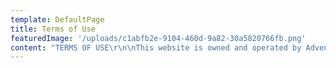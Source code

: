 ```yaml
---
template: DefaultPage
title: Terms of Use
featuredImage: '/uploads/c1abfb2e-9104-460d-9a82-30a5820766fb.png'
content: "TERMS OF USE\r\n\nThis website is owned and operated by Adventures in Paradise Pty Ltd (ACN 166 501 622), successors and assignees, (we or us).\r\n\nThese Terms of Use (Terms) govern your use of our Site and form a contract between you and us if you use the Site.  Please read these Terms carefully. Please contact us if you have any questions, at admin+terms@sailinginparadise.com.au. Your use of the Site indicates that you have had sufficient opportunity to access the Terms and that you have read and accept the Terms.\r\n\nINFORMATION\r\n\nThe information, including statements, opinions and documents contained in this Site (Information) is for general information purposes only. It does not take into account your specific needs, objectives or circumstances, and is not advice. Any reliance you place on the Information is at your own risk. Before acting on any Information, we recommend that you consider whether it is appropriate for your circumstances, carry out your own research and seek professional advice, where necessary.\r\n\nAMENDMENT\r\n\nThe Information and Terms may be amended without notice from time to time in our sole discretion. Your use of our Site following any amendments indicates that you accept the amendments. You should check the Terms regularly to ensure you are aware of any changes, and only proceed to use the Site if you accept and will comply with the new Terms.\r\n\nYOUR WARRANTIES\r\n\nYou warrant to us that you have the legal capacity to enter these Terms and form a contract, and that you have read and understood the Terms, before using the Site.\r\n\nLICENSE TO USE THE SITE\r\n\nWe grant you a non-exclusive, royalty-free, revocable, worldwide, non-transferable right and licence to use the Site for your personal, non-commercial use, in accordance with the Terms. All other uses are prohibited without our prior written consent.\r\n\nPROHIBITED CONDUCT\r\n\nYou must not:\r\n\n(a) Use the Site for any activities, or to post or transmit any material from the Site:\r\n\n•\tunless you hold all necessary rights, licences and consents to do so;\r\n\n•\tthat infringes the intellectual property or other rights of any person;\r\n\n•\tthat would cause you or us to breach any law, regulation, rule, code or other legal obligation;\r\n\n•\tthat defames, harasses, threatens, menaces, offends or restricts any person;\r\n\n•\tthat is or could reasonably be considered to be obscene, inappropriate, defamatory, disparaging, indecent, seditious, offensive, pornographic, threatening, abusive, liable to incite racial hatred, discriminatory, blasphemous, in breach of confidence or in breach of privacy; or\r\n\n•\tthat would bring us, or the Site, into disrepute.\r\n\n(b) Interfere with or inhibit any user from using the Site;\r\n\n(c) Use the Site to send unsolicited email messages;\r\n\n(d) Attempt to or tamper with, hinder or modify the Site, knowingly transmit viruses or other disabling features, or damage or interfere with the Site, including but not limited to the use of trojan horses, viruses, or piracy or programming routines that may damage or interfere with the Site; or\r\n\n(e) Facilitate or assist another person to do any of the above acts.\r\n\nCOPYRIGHT AND INTELLECTUAL PROPERTY RIGHTS\r\n\nOur Site contains material which is owned by or licensed to us and is protected by Australian and international laws, including but not limited to the trademarks, trade names, software, content, design, images, graphics, layout, appearance, layout and look of our Site. We own the copyright which subsists in all creative and literary works displayed on the Site.\r\n\nYou agree that, as between you and us, we own all intellectual property rights in the Site, and that nothing in these Terms constitutes a transfer of any intellectual property ownership rights. Your use of the Site does not grant you a licence, or act as a right of use, any of the intellectual property, whether registered or unregistered, displayed on the Site without the express written permission of the owner.\r\n\nYou must not breach copyright or intellectual property rights, including but not limited to, that you must not:\r\n\n(a) alter or modify any of the code or the material on the Site;\r\n\n(b) cause any of the material on the Site to be framed or embedded in another website;\r\n\n(c) create derivative works from the content of the Site; or\r\n\n(d) use our Site for commercial purposes.\r\n\nREPUBLISHING\r\n\nYou may republish, copy, distribute, transmit, or publicly display (in hard copy, soft copy or online) material on the Site on the following grounds:\r\n\n(a) you must make no alterations to the material;\r\n\n(b) you must attribute the material to our Site, including linking back to our Site where possible; and\r\n\n(c) you must not do so in way that could reasonably be considered to be obscene, inappropriate, defamatory, disparaging, indecent, seditious, offensive, pornographic, threatening, abusive, liable to incite racial hatred, discriminatory, blasphemous, in breach of confidence or in breach of privacy, or that would bring us, or the Site, into disrepute.\r\n\nPRIVACY\r\n\nWe are committed to protecting your privacy.  Please read our Privacy Policy, available on our Site. Before agreeing to these Terms or making any purchases from our Site, please make sure you have read, understood and consented to our Privacy Policy at https://sailinginparadise.com.au/privacy-policy/\r\n\nTHIRD PARTY WEBSITES\r\n\nThis website may provide links out to websites or other online resources under the control of third parties.  Any such links are provided solely for your convenience.  We have no control over the contents of these third-party resources. We are not responsible for the contents of any linked websites and do not endorse them in any way.\r\n\nLinks from third party websites – you can only link to our website with prior written permission from us. We reserve the right to withdraw any such permission at any time.\r\n\nREGISTERING YOUR DETAILS\r\n\nBefore you purchase our products and/or services, you must register an account with us.\r\n\nYou must provide accurate, complete and up-to-date registration information, as requested, and it is your responsibility to inform us of any changes to your registration information.\r\n\nWe may at any time request a form of identification to verify your identity.\r\n\nIf you are a registered user or member to this Site, you acknowledge and agree that:\r\n\nYou are solely responsible for protection and confidentiality of any password or member identification that may be issued to or subscribed for by you from time to time (Password);\r\n\nYou will not reveal (or cause to be revealed through any act or omission) your Password to any other person;\r\n\nYou will immediately notify us if your Password is lost or becomes known to any other person;\r\n\nYou are solely responsible for all access to and use of this site via your Password, whether such access or use is by you or any other person; and\r\n\nAny information you provide to us for posting or inclusion in our Sailing in Paradise Community, at any time, becomes our property.\r\n\nTo the extent that you provide personal information, Sailing in Paradise will treat such information strictly in accordance with its Privacy Policy.\r\n\nYou must ensure the security and confidentiality of your registration details, including any username and/or Password. You must notify us immediately if they become aware of any unauthorised use of your registered details.\r\n\nWhere a member service is for one user only, you will not let any other person use your Password or any registered user or member services.\r\n\nYOUR OBLIGATIONS\r\n\nWhen using our products and/or services, you may be given access to Facebook pages and groups or events in which you may post comments, photos, messages or other material (Your Content).  When posting Your Content, you agree that you will not post or otherwise publish through this Site or our Sailing in Paradise community any of the following:\r\n\nContent that is unlawful, fraudulent, misleading, deceitful, threatening, abusive, libellous, defamatory, obscene, pornographic, indecent, lewd, harassing, threatening, abusive, offensive, inflammatory or otherwise objectionable.\r\n\nContent that harasses, degrades, intimidates or is hateful to an individual or group of individuals on the basis of religion, gender, sexual orientation, race, ethnicity, age or disability.\r\n\nInformation that includes personal or identifying information about another person without that person’s consent.\r\n\nInformation that constitutes promotion or advertisement for groups, events or activities organised through competing social clubs, activity sites and internet platforms, except as otherwise expressly permitted by us.\r\n\nAny information or content that impersonates any person or entity.\r\n\nAny material, non-public information about companies without authorisation to do so.\r\n\nAny advertisements, solicitations, chain letters, pyramid schemes, investment opportunities or other unsolicited commercial communication (except as otherwise expressly permitted by us).\r\n\nBy posting or otherwise publishing Your Content on our Site or Sailing in Paradise Community, you:\r\n\nGrant us a non-exclusive, worldwide, royalty-free, perpetual, licence to use, reproduce, edit and exploit Your Content in any form and for any purpose;\r\n\nWarrant that you have the right to grant the above licences;\r\n\nWarrant that Your Content does not breach these Terms; and\r\n\nConsent to any act or omission which would otherwise constitute an infringement of your moral rights, and if you add any content in which any third party has moral rights, you must also ensure that the third party also consents in the same manner.\r\n\nWe reserve the right (but have no obligation) to:\r\n\nReview, modify, reformat, reject or remove Your Content that, in our opinion, violates these Terms or otherwise has the potential to harm, endanger or violate the rights of any person; and\r\n\nMonitor use of the Site, and store or disclose any information that we collect, including in order to investigate compliance with the Terms or for the purposes of any police investigation or governmental request.\r\n\nCODE OF CONDUCT\r\n\nWhilst using this Site, we ask that you not:\r\n\nCollect personal data about other users for commercial or unlawful purposes.\r\n\nViolate our intellectual property or that of others who contribute to our site including guest bloggers\r\n\nPost anything that contains software viruses, worms or any other harmful code; or\r\n\nUse manual or automated software, devices, script robots, other means or processes to access our Site or any related data or information.\r\n\nTHIRD PARTY INFORMATION\r\n\nThe Site may contain third party information, including but not limited to user comments, guest articles and advertisements (Third Party Information). We do not control, recommend, endorse, sponsor or approve Third Party Information, including any information, products or services mentioned in Third Party Information. You should make your own investigations with respect to the suitability of Third Party Information for you.\r\n\nTHIRD PARTY LINKS AND WEBSITES\r\n\nThis Site may contain links to websites owned by third parties (Third Party Sites). We do not control, recommend, endorse, sponsor or approve Third Party Sites, including any information, products or services mentioned on Third Party Sites. You should make your own investigations with respect to the suitability of Third Party Sites for you.\r\n\nRESERVATION OF RIGHTS\r\n\nWe reserve the right to amend or delete any and all of your content, Third Party Information and/or Third Party Sites, and to block any user, if we believe that there is a violation of these Terms, or for any other reason, in our sole discretion.\r\n\nDELAYS AND OUTAGES\r\n\nWe are not responsible for any delays or interruptions to the Site. We will use commercially reasonable efforts to minimise delays and interruptions. We cannot warrant that the Site will be available at all times or at any given time. We may at any time and without notice to you, discontinue the Site in whole or in part. We are not responsible for any loss, cost, damage or liability that may result from our discontinuance of the Site.\r\n\nLIMITATION OF LIABILITY\r\n\nTo the extent permitted by Law, we exclude all liability for any loss, damage, costs or expense, whether direct, indirect, incidental, special and/or consequential including loss of profits, suffered by you or any third party, or claims made against you or any third party which result from any use or access of, or any inability to use or access the Site.\r\n\nTo the extent permitted by Law, we exclude all representations, guarantees, warranties or terms (whether express or implied) other than those expressly set out in these Terms, and the Australian Consumer Law to the extent applicable.\r\n\nDISCLAIMER\r\n\nThe Site is provided to you without warranties, express or implied, including but not limited to implied warranties of merchantability and fitness for a particular purpose. We do not warrant that the functions contained in any material on the Site or your access to the Site will be error free, that any defects will be corrected, that the Site or the server which stores and transmits material to you are free of viruses or any other harmful components, or that the Site will operate on a continuous basis or be available at any time.\r\n\nWhile we endeavour to keep the Site and information up to date and correct, we make no representations, warranties or guarantee, express or implied, about:\r\n\n(a) the completeness, accuracy, reliability, suitability or availability of any Information, images, products, services, or related graphics contained on the Site for any purpose;\r\n\n(b) Third Party Information; or\r\n\n(c) Third Party Sites.\r\n\nYou read, use, and act on information contained on the Site, Third Party Information and/or Third Party Sites, strictly at your own risk.\r\n\nAccessing or using this website or its content in any way is done entirely at your own risk. You will be responsible for any loss or damage to any computer, device, software, systems or data resulting directly or indirectly from the use or inability to use this website or its content.\r\n\nWe are under no obligation to provide uninterrupted access to this website. We reserve the right to restrict your access to this website at any time and for any reason.\r\n\nWe do not guarantee that the contents of this website will be free of errors, bugs, worms, trojans or viruses or otherwise make any representations as to the quality or accuracy or completeness of the content available on the website including, but not limited to any price quotes, stock availability data or non-fraudulent representations. You are responsible for maintaining appropriate software on your computer or device to protect you from any such errors, bugs, worms, trojans or viruses.\r\n\nTo the fullest extent permissible by law, we exclude any and all liability to you resulting from your use of the website or connected to these Terms of Use. This exclusion includes but is not limited to any type of damages, loss of data, income or profit or loss or damage to property belonging to you or third parties arising from the use of this website or its contents.\r\n\nNothing in these Terms of Use is intended to limit our liability to you for death or personal injury resulting from our negligence or that of our employees or agents.\r\n\nINDEMNITY\r\n\nBy using the Site, you agree to defend and indemnify and hold us (and our officers, directors, employees and agents) harmless from and against all claims, actions, suits, demands, damages, liabilities, costs or expenses (including legal costs and expenses on a full indemnity basis), including in tort, contract or negligence, arising out of or connected to:\r\n\n(a) your use of or access to the Site;\r\n\n(b) any breach by you of these Terms; or\r\n\n(c) any wilful, unlawful or negligent act or omission by you.\r\n\nThis defence and indemnification obligation will survive these Terms and your use of the Site. These Terms, and any rights and licenses granted hereunder, may not be transferred or assigned by you, but may be assigned by us without restriction.\r\n\nBREACH\r\n\nYou may only use the Site for lawful purposes and in a manner consistent with the nature and purpose of the Site. By using this Site, you agree that the exclusions and limitations of liability set out in these Terms are reasonable. If you do not think they are reasonable you must not use this Site. We reserve the right to remove any and all content found to be in breach of copyright, or which in our opinion is deemed inappropriate and/or illegal. If you breach the Terms, we reserve the right to block you from the Site and to enforce our rights against you. If we do not act in relation to a breach of the Terms by you, this does not waive our rights to act with respect to subsequent or similar breaches of the Terms by you. All rights not expressly granted in the Terms are reserved.\r\n\nEXCLUSION OF COMPETITORS\r\n\nYou are prohibited from using our Site, including our information, in any way that competes with our business. If you breach this term, we will hold you responsible for any loss that we may sustain, and hold you accountable for any profits that you may make from non-permitted use. We reserve the right to exclude any person from using our Site and Information, in our sole discretion.\r\n\nENFORCEABILITY\r\n\nIf any provision of the Terms is found to be illegal, invalid or unenforceable by a court of law, then the provision will not apply in that jurisdiction and is deemed not to have been included in the Terms in that jurisdiction. This will not affect the remainder of the Terms, which continue in full force and effect.\r\n\nTERMINATION\r\n\nThe Terms are effective until terminated by us, which we may do at any time and without notice to you. In the event of termination, all restrictions imposed on you by the Terms and limitations of liability set out in the Terms will survive.\r\n\nDISPUTES\r\n\nYou agree to use your best endeavours to use mediation and negotiation to resolve any dispute arising out of or relating to these Terms, prior to resorting to an external dispute resolution process. Please notify us in writing of any dispute you may have (see contact details at the end of these terms).\r\n\nJURISDICTION\r\n\nYour use of this Site and any dispute arising out of your use of it is subject to the laws of Queensland, Australia. You irrevocably and unconditionally submit to the jurisdiction of the Courts of Queensland, Australia for determining any dispute concerning the Terms.\r\n\nGENERAL\r\n\nIf a provision of these Terms is invalid or unenforceable it is to be read down or severed to the extent necessary without affecting the validity or enforceability of the remaining provisions. If we do not act in relation to a breach by you of these Terms, this does not waive our right to act with respect to that or subsequent or similar breaches. Each party must at its own expense do everything reasonably necessary to give full effect to these Terms and the events contemplated by it.\r\n\nFor questions and notices, please contact us at:\r\n\nName: Sailing in Paradise Pty Ltd\r\n\nACN: 166 501 622\r\n\nEmail: admin+terms@sailinginparadise.com.au"
---
```


